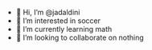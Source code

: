- 👋 Hi, I’m @jadaldini
- 👀 I’m interested in soccer
- 🌱 I’m currently learning math
- 💞️ I’m looking to collaborate on nothing

<!---
jadaldini/jadaldini is a ✨ unique ✨ repository because its `README.md` (this file) appears on your GitHub profile.
You can click the Preview link to take a look at your changes.
--->
